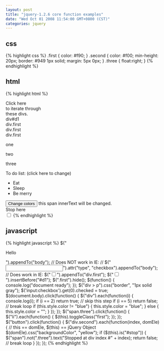 ```yaml
---
layout: post
title: "jquery-1.2.6 core function examples"
date: "Wed Oct 01 2008 11:54:00 GMT+0800 (CST)"
categories: jquery
---
```


css
-----

{% highlight css %}
.first {
    color: #f90;
}
.second {
    color: #f00;
    min-height: 20px;
    border: #949 1px solid;
    margin: 5px 0px;
}
.three {
    float:right;
}
{% endhighlight %}

html
-----

{% highlight html %}
<div>Click here</div>
<div>to iterate through</div>
<div>these divs.</div>

<div id="d1">div#d1</div>
<div class="first">div.first</div>
<div class="first">div.first</div>
<div class="first">div.first</div>
<p>one</p> <div><p>two</p></div> <p>three</p>
To do list: <span class="three">(click here to change)</span>
<ul>
    <li>Eat</li>
    <li>Sleep</li>
    <li>Be merry</li>
</ul>
<button>Change colors</button>
<span>this span innerText will be changed.</span>
<div class="second"></div>
<div class="second"></div>
<div class="second" id="stop">Stop here</div>
<div class="second"></div>
<div class="second"></div>

<input type="checkbox" name="t1" value="test1" id="t1"/>
<script type="text/javascript" charset="utf-8" src="/lib/jquery/jquery-1.2.6.js"></script>
{% endhighlight %}

javascript
-----

{% highlight javascript %}
$("<div><p>Hello</p></div>").appendTo("body");
// Does NOT work in IE:
// $("<input/>").attr("type", "checkbox").appendTo("body");
// Does work in IE:
$("<input type='checkbox'/>").appendTo("div.first");
$("<input type='checkbox'/>").insertBefore("#d1");
$(".first").hide();
$(function() {
    console.log("document ready");
});
$("div > p").css("border", "1px solid gray");
$('input:checkbox').get(0).checked = true;
$(document.body).click(function() {
    $("div").each(function(i) {
        console.log(i);
        if (i == 2) return true; // skip this step
        if (i == 5) return false; // break loop
        if (this.style.color != "blue") {
            this.style.color = "blue";
        } else {
            this.style.color = "";
        }
    });
});
$("span.three").click(function() {
    $("li").each(function() {
        $(this).toggleClass("first");
    });
});
$("button").click(function() {
    $("div.second").each(function(index, domEle) {
        // this == domEle, $(this) == jQuery Object
        $(domEle).css("backgroundColor", "yellow");
        if ($(this).is("#stop")) {
            $("span").not(".three").text("Stopped at div index #" + index);
            return false; // break loop
        }
    });
});
{% endhighlight %}
